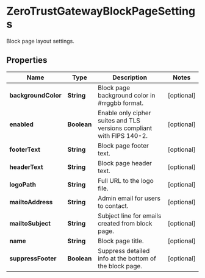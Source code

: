 

# ZeroTrustGatewayBlockPageSettings

Block page layout settings.

## Properties

| Name | Type | Description | Notes |
|------------ | ------------- | ------------- | -------------|
|**backgroundColor** | **String** | Block page background color in #rrggbb format. |  [optional] |
|**enabled** | **Boolean** | Enable only cipher suites and TLS versions compliant with FIPS 140-2. |  [optional] |
|**footerText** | **String** | Block page footer text. |  [optional] |
|**headerText** | **String** | Block page header text. |  [optional] |
|**logoPath** | **String** | Full URL to the logo file. |  [optional] |
|**mailtoAddress** | **String** | Admin email for users to contact. |  [optional] |
|**mailtoSubject** | **String** | Subject line for emails created from block page. |  [optional] |
|**name** | **String** | Block page title. |  [optional] |
|**suppressFooter** | **Boolean** | Suppress detailed info at the bottom of the block page. |  [optional] |



